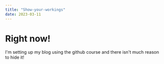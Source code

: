 ```yaml
---
title: "Show-your-workings"
date: 2023-03-11
---
```


# Right now!
I'm setting up my blog using the github course and there isn't much reason to hide it!
